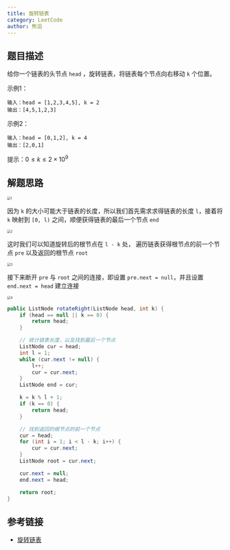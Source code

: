 ```yaml
---
title: 旋转链表
category: LeetCode
author: 熊滔
---
```


## 题目描述

给你一个链表的头节点 `head` ，旋转链表，将链表每个节点向右移动 `k` 个位置。

示例1：

```
输入：head = [1,2,3,4,5], k = 2
输出：[4,5,1,2,3]
```

示例2：

```
输入：head = [0,1,2], k = 4
输出：[2,0,1]
```

提示：$0 \leq k \leq 2 \times 10^9$

## 解题思路

<img src="https://cdn.jsdelivr.net/gh/LastKnightCoder/ImgHosting2/20210503103916.png" alt="1" style="zoom:50%;" />

因为 `k` 的大小可能大于链表的长度，所以我们首先需求求得链表的长度 `l`，接着将 `k` 映射到 `[0, l)` 之间，顺便获得链表的最后一个节点 `end`

<img src="https://cdn.jsdelivr.net/gh/LastKnightCoder/ImgHosting2/20210503104550.png" alt="2" style="zoom: 50%;" />

这时我们可以知道旋转后的根节点在 `l - k` 处， 遍历链表获得根节点的前一个节点 `pre` 以及返回的根节点 `root`

<img src="https://cdn.jsdelivr.net/gh/LastKnightCoder/ImgHosting2/20210503104742.png" alt="3" style="zoom:50%;" />

接下来断开 `pre` 与 `root` 之间的连接，即设置 `pre.next = null`，并且设置 `end.next = head` 建立连接

<img src="https://cdn.jsdelivr.net/gh/LastKnightCoder/ImgHosting2/20210503105654.png" alt="4" style="zoom:50%;" />

```java
public ListNode rotateRight(ListNode head, int k) {
    if (head == null || k == 0) {
        return head;
    }

    // 统计链表长度，以及找到最后一个节点
    ListNode cur = head;
    int l = 1;
    while (cur.next != null) {
        l++;
        cur = cur.next;
    }
    ListNode end = cur;

    k = k % l + 1;
    if (k == 0) {
        return head;
    }

    // 找到返回的根节点的前一个节点
    cur = head;
    for (int i = 1; i < l - k; i++) {
        cur = cur.next;
    }
    ListNode root = cur.next;

    cur.next = null;
    end.next = head;

    return root;
}
```

## 参考链接

- [旋转链表](https://leetcode-cn.com/problems/rotate-list/)



<Disqus />